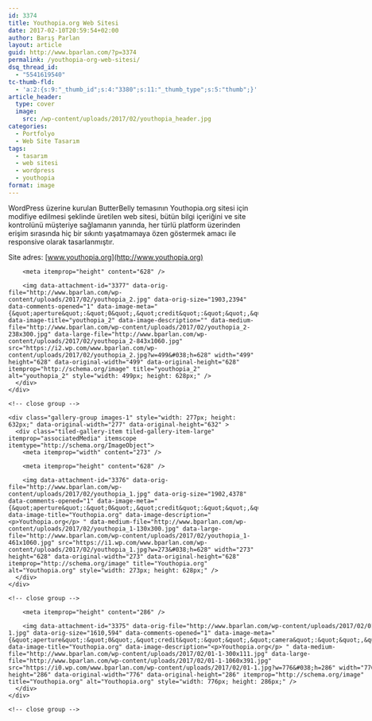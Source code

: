 ```yaml
---
id: 3374
title: Youthopia.org Web Sitesi
date: 2017-02-10T20:59:54+02:00
author: Barış Parlan
layout: article
guid: http://www.bparlan.com/?p=3374
permalink: /youthopia-org-web-sitesi/
dsq_thread_id:
  - "5541619540"
tc-thumb-fld:
  - 'a:2:{s:9:"_thumb_id";s:4:"3380";s:11:"_thumb_type";s:5:"thumb";}'
article_header:
  type: cover
  image:
    src: /wp-content/uploads/2017/02/youthopia_header.jpg
categories:
  - Portfolyo
  - Web Site Tasarım
tags:
  - tasarım
  - web sitesi
  - wordpress
  - youthopia
format: image
---
```


WordPress üzerine kurulan ButterBelly temasının Youthopia.org sitesi için modifiye edilmesi şeklinde üretilen web sitesi, bütün bilgi içeriğini ve site kontrolünü müşteriye sağlamanın yanında, her türlü platform üzerinden erişim sırasında hiç bir sıkıntı yaşatmamaya özen göstermek amacı ile responsive olarak tasarlanmıştır.

Site adres: [www.youthopia.org](http://www.youthopia.org)

<div class="tiled-gallery type-rectangular tiled-gallery-unresized" data-original-width="780" data-carousel-extra='null' itemscope itemtype="http://schema.org/ImageGallery" >
  <div class="gallery-row" style="width: 780px; height: 632px;" data-original-width="780" data-original-height="632" >
    <div class="gallery-group images-1" style="width: 503px; height: 632px;" data-original-width="503" data-original-height="632" >
      <div class="tiled-gallery-item tiled-gallery-item-large" itemprop="associatedMedia" itemscope itemtype="http://schema.org/ImageObject">
        <meta itemprop="width" content="499" />
        
        <meta itemprop="height" content="628" />
        
        <img data-attachment-id="3377" data-orig-file="http://www.bparlan.com/wp-content/uploads/2017/02/youthopia_2.jpg" data-orig-size="1903,2394" data-comments-opened="1" data-image-meta="{&quot;aperture&quot;:&quot;0&quot;,&quot;credit&quot;:&quot;&quot;,&quot;camera&quot;:&quot;&quot;,&quot;caption&quot;:&quot;&quot;,&quot;created_timestamp&quot;:&quot;0&quot;,&quot;copyright&quot;:&quot;&quot;,&quot;focal_length&quot;:&quot;0&quot;,&quot;iso&quot;:&quot;0&quot;,&quot;shutter_speed&quot;:&quot;0&quot;,&quot;title&quot;:&quot;&quot;,&quot;orientation&quot;:&quot;1&quot;}" data-image-title="youthopia_2" data-image-description="" data-medium-file="http://www.bparlan.com/wp-content/uploads/2017/02/youthopia_2-238x300.jpg" data-large-file="http://www.bparlan.com/wp-content/uploads/2017/02/youthopia_2-843x1060.jpg" src="https://i2.wp.com/www.bparlan.com/wp-content/uploads/2017/02/youthopia_2.jpg?w=499&#038;h=628" width="499" height="628" data-original-width="499" data-original-height="628" itemprop="http://schema.org/image" title="youthopia_2" alt="youthopia_2" style="width: 499px; height: 628px;" />
      </div>
    </div>
    
    <!-- close group -->
    
    <div class="gallery-group images-1" style="width: 277px; height: 632px;" data-original-width="277" data-original-height="632" >
      <div class="tiled-gallery-item tiled-gallery-item-large" itemprop="associatedMedia" itemscope itemtype="http://schema.org/ImageObject">
        <meta itemprop="width" content="273" />
        
        <meta itemprop="height" content="628" />
        
        <img data-attachment-id="3376" data-orig-file="http://www.bparlan.com/wp-content/uploads/2017/02/youthopia_1.jpg" data-orig-size="1902,4378" data-comments-opened="1" data-image-meta="{&quot;aperture&quot;:&quot;0&quot;,&quot;credit&quot;:&quot;&quot;,&quot;camera&quot;:&quot;&quot;,&quot;caption&quot;:&quot;&quot;,&quot;created_timestamp&quot;:&quot;0&quot;,&quot;copyright&quot;:&quot;&quot;,&quot;focal_length&quot;:&quot;0&quot;,&quot;iso&quot;:&quot;0&quot;,&quot;shutter_speed&quot;:&quot;0&quot;,&quot;title&quot;:&quot;&quot;,&quot;orientation&quot;:&quot;1&quot;}" data-image-title="Youthopia.org" data-image-description="<p>Youthopia.org</p> " data-medium-file="http://www.bparlan.com/wp-content/uploads/2017/02/youthopia_1-130x300.jpg" data-large-file="http://www.bparlan.com/wp-content/uploads/2017/02/youthopia_1-461x1060.jpg" src="https://i1.wp.com/www.bparlan.com/wp-content/uploads/2017/02/youthopia_1.jpg?w=273&#038;h=628" width="273" height="628" data-original-width="273" data-original-height="628" itemprop="http://schema.org/image" title="Youthopia.org" alt="Youthopia.org" style="width: 273px; height: 628px;" />
      </div>
    </div>
    
    <!-- close group -->
  </div>
  
  <!-- close row -->
  
  <div class="gallery-row" style="width: 780px; height: 290px;" data-original-width="780" data-original-height="290" >
    <div class="gallery-group images-1" style="width: 780px; height: 290px;" data-original-width="780" data-original-height="290" >
      <div class="tiled-gallery-item tiled-gallery-item-large" itemprop="associatedMedia" itemscope itemtype="http://schema.org/ImageObject">
        <meta itemprop="width" content="776" />
        
        <meta itemprop="height" content="286" />
        
        <img data-attachment-id="3375" data-orig-file="http://www.bparlan.com/wp-content/uploads/2017/02/01-1.jpg" data-orig-size="1610,594" data-comments-opened="1" data-image-meta="{&quot;aperture&quot;:&quot;0&quot;,&quot;credit&quot;:&quot;&quot;,&quot;camera&quot;:&quot;&quot;,&quot;caption&quot;:&quot;&quot;,&quot;created_timestamp&quot;:&quot;0&quot;,&quot;copyright&quot;:&quot;&quot;,&quot;focal_length&quot;:&quot;0&quot;,&quot;iso&quot;:&quot;0&quot;,&quot;shutter_speed&quot;:&quot;0&quot;,&quot;title&quot;:&quot;&quot;,&quot;orientation&quot;:&quot;1&quot;}" data-image-title="Youthopia.org" data-image-description="<p>Youthopia.org</p> " data-medium-file="http://www.bparlan.com/wp-content/uploads/2017/02/01-1-300x111.jpg" data-large-file="http://www.bparlan.com/wp-content/uploads/2017/02/01-1-1060x391.jpg" src="https://i0.wp.com/www.bparlan.com/wp-content/uploads/2017/02/01-1.jpg?w=776&#038;h=286" width="776" height="286" data-original-width="776" data-original-height="286" itemprop="http://schema.org/image" title="Youthopia.org" alt="Youthopia.org" style="width: 776px; height: 286px;" />
      </div>
    </div>
    
    <!-- close group -->
  </div>
  
  <!-- close row -->
</div>
